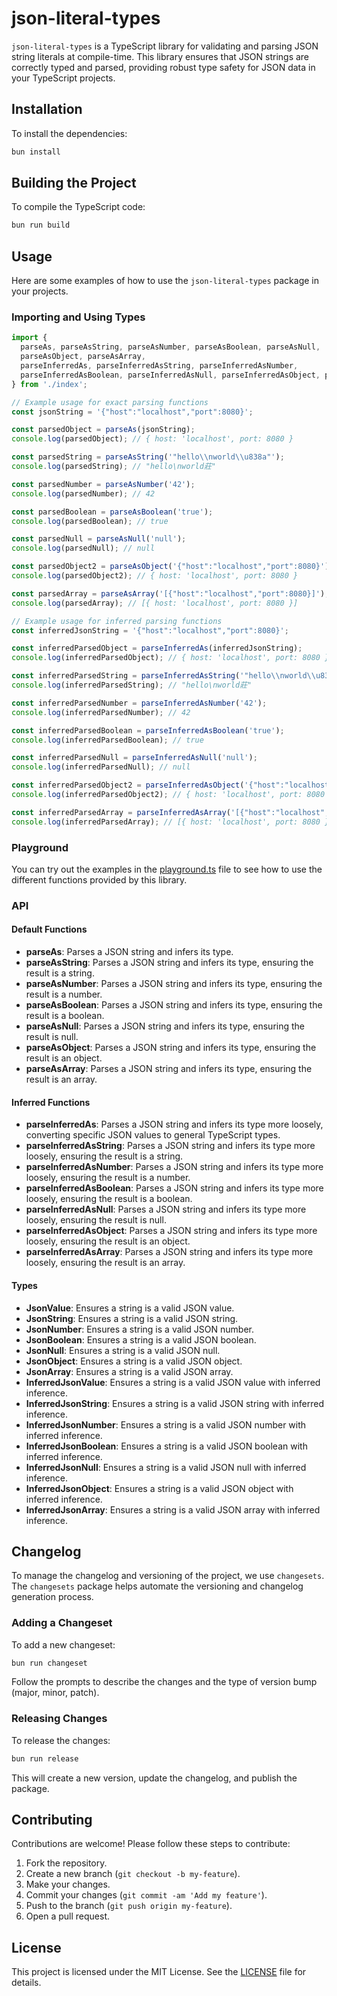 # json-literal-types

`json-literal-types` is a TypeScript library for validating and parsing JSON string literals at compile-time. This library ensures that JSON strings are correctly typed and parsed, providing robust type safety for JSON data in your TypeScript projects.

## Installation

To install the dependencies:

```bash
bun install
```

## Building the Project

To compile the TypeScript code:

```bash
bun run build
```

## Usage

Here are some examples of how to use the `json-literal-types` package in your projects.

### Importing and Using Types

```typescript
import { 
  parseAs, parseAsString, parseAsNumber, parseAsBoolean, parseAsNull, 
  parseAsObject, parseAsArray, 
  parseInferredAs, parseInferredAsString, parseInferredAsNumber, 
  parseInferredAsBoolean, parseInferredAsNull, parseInferredAsObject, parseInferredAsArray 
} from './index';

// Example usage for exact parsing functions
const jsonString = '{"host":"localhost","port":8080}';

const parsedObject = parseAs(jsonString);
console.log(parsedObject); // { host: 'localhost', port: 8080 }

const parsedString = parseAsString('"hello\\nworld\\u838a"');
console.log(parsedString); // "hello\nworld莊"

const parsedNumber = parseAsNumber('42');
console.log(parsedNumber); // 42

const parsedBoolean = parseAsBoolean('true');
console.log(parsedBoolean); // true

const parsedNull = parseAsNull('null');
console.log(parsedNull); // null

const parsedObject2 = parseAsObject('{"host":"localhost","port":8080}');
console.log(parsedObject2); // { host: 'localhost', port: 8080 }

const parsedArray = parseAsArray('[{"host":"localhost","port":8080}]');
console.log(parsedArray); // [{ host: 'localhost', port: 8080 }]

// Example usage for inferred parsing functions
const inferredJsonString = '{"host":"localhost","port":8080}';

const inferredParsedObject = parseInferredAs(inferredJsonString);
console.log(inferredParsedObject); // { host: 'localhost', port: 8080 }

const inferredParsedString = parseInferredAsString('"hello\\nworld\\u838a"');
console.log(inferredParsedString); // "hello\nworld莊"

const inferredParsedNumber = parseInferredAsNumber('42');
console.log(inferredParsedNumber); // 42

const inferredParsedBoolean = parseInferredAsBoolean('true');
console.log(inferredParsedBoolean); // true

const inferredParsedNull = parseInferredAsNull('null');
console.log(inferredParsedNull); // null

const inferredParsedObject2 = parseInferredAsObject('{"host":"localhost","port":8080}');
console.log(inferredParsedObject2); // { host: 'localhost', port: 8080 }

const inferredParsedArray = parseInferredAsArray('[{"host":"localhost","port":8080}]');
console.log(inferredParsedArray); // [{ host: 'localhost', port: 8080 }]
```

### Playground

You can try out the examples in the [playground.ts](https://stackblitz.com/github/teamchong/json-literal-types?file=src%2Fplayground.ts) file to see how to use the different functions provided by this library.


### API

#### Default Functions

- **parseAs**: Parses a JSON string and infers its type.
- **parseAsString**: Parses a JSON string and infers its type, ensuring the result is a string.
- **parseAsNumber**: Parses a JSON string and infers its type, ensuring the result is a number.
- **parseAsBoolean**: Parses a JSON string and infers its type, ensuring the result is a boolean.
- **parseAsNull**: Parses a JSON string and infers its type, ensuring the result is null.
- **parseAsObject**: Parses a JSON string and infers its type, ensuring the result is an object.
- **parseAsArray**: Parses a JSON string and infers its type, ensuring the result is an array.

#### Inferred Functions

- **parseInferredAs**: Parses a JSON string and infers its type more loosely, converting specific JSON values to general TypeScript types.
- **parseInferredAsString**: Parses a JSON string and infers its type more loosely, ensuring the result is a string.
- **parseInferredAsNumber**: Parses a JSON string and infers its type more loosely, ensuring the result is a number.
- **parseInferredAsBoolean**: Parses a JSON string and infers its type more loosely, ensuring the result is a boolean.
- **parseInferredAsNull**: Parses a JSON string and infers its type more loosely, ensuring the result is null.
- **parseInferredAsObject**: Parses a JSON string and infers its type more loosely, ensuring the result is an object.
- **parseInferredAsArray**: Parses a JSON string and infers its type more loosely, ensuring the result is an array.

#### Types

- **JsonValue**: Ensures a string is a valid JSON value.
- **JsonString**: Ensures a string is a valid JSON string.
- **JsonNumber**: Ensures a string is a valid JSON number.
- **JsonBoolean**: Ensures a string is a valid JSON boolean.
- **JsonNull**: Ensures a string is a valid JSON null.
- **JsonObject**: Ensures a string is a valid JSON object.
- **JsonArray**: Ensures a string is a valid JSON array.
- **InferredJsonValue**: Ensures a string is a valid JSON value with inferred inference.
- **InferredJsonString**: Ensures a string is a valid JSON string with inferred inference.
- **InferredJsonNumber**: Ensures a string is a valid JSON number with inferred inference.
- **InferredJsonBoolean**: Ensures a string is a valid JSON boolean with inferred inference.
- **InferredJsonNull**: Ensures a string is a valid JSON null with inferred inference.
- **InferredJsonObject**: Ensures a string is a valid JSON object with inferred inference.
- **InferredJsonArray**: Ensures a string is a valid JSON array with inferred inference.

## Changelog

To manage the changelog and versioning of the project, we use `changesets`. The `changesets` package helps automate the versioning and changelog generation process.

### Adding a Changeset

To add a new changeset:

```bash
bun run changeset
```

Follow the prompts to describe the changes and the type of version bump (major, minor, patch).

### Releasing Changes

To release the changes:

```bash
bun run release
```

This will create a new version, update the changelog, and publish the package.

## Contributing

Contributions are welcome! Please follow these steps to contribute:

1. Fork the repository.
2. Create a new branch (`git checkout -b my-feature`).
3. Make your changes.
4. Commit your changes (`git commit -am 'Add my feature'`).
5. Push to the branch (`git push origin my-feature`).
6. Open a pull request.

## License

This project is licensed under the MIT License. See the [LICENSE](LICENSE) file for details.
